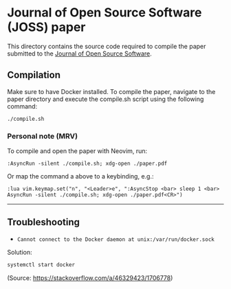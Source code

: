 # Journal of Open Source Software (JOSS) paper

This directory contains the source code required to compile the paper submitted
to the [Journal of Open Source Software](https://joss.theoj.org/).

## Compilation

Make sure to have Docker installed. To compile the paper, navigate to the paper
directory and execute the compile.sh script using the following command:

```
./compile.sh
```

### Personal note (MRV)

To compile and open the paper with Neovim, run:

```
:AsyncRun -silent ./compile.sh; xdg-open ./paper.pdf
```

Or map the command a above to a keybinding, e.g.:

```
:lua vim.keymap.set("n", "<Leader>e", ":AsyncStop <bar> sleep 1 <bar> AsyncRun -silent ./compile.sh; xdg-open ./paper.pdf<CR>")
```

---

## Troubleshooting

- `Cannot connect to the Docker daemon at unix:/var/run/docker.sock`

Solution:

```sh
systemctl start docker
```

(Source: <https://stackoverflow.com/a/46329423/1706778>)
